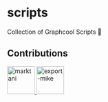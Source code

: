 # scripts

Collection of Graphcool Scripts 📝

## Contributions

<a href="https://github.com/marktani/" target="_blank">
  <img src="https://github.com/marktani.png?size=64" width="64" height="64" alt="marktani">
</a>
<a href="https://github.com/export-mike/" target="_blank">
  <img src="https://github.com/export-mike.png?size=64" width="64" height="64" alt="export-mike">
</a>
